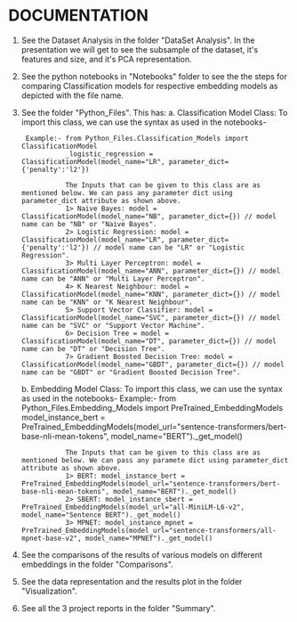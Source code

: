 # DOCUMENTATION

1. See the Dataset Analysis in the folder "DataSet Analysis". In the presentation we will get to see the subsample of the dataset, it's features and size, and it's PCA representation.

2. See the python notebooks in "Notebooks" folder to see the the steps for comparing Classification models for respective embedding models as depicted with the file name.

3. See the folder "Python_Files". This has:
    a. Classification Model Class: To import this class, we can use the syntax as used in the notebooks-
    
        Example:- from Python_Files.Classification_Models import ClassificationModel
                  _logistic_regression = ClassificationModel(model_name="LR", parameter_dict={'penalty':'l2'})
                  
                  The Inputs that can be given to this class are as mentioned below. We can pass any parameter dict using parameter_dict attribute as shown above.
                  1> Naive Bayes: model = ClassificationModel(model_name="NB", parameter_dict={}) // model name can be "NB" or "Naive Bayes".
                  2> Logistic Regression: model = ClassificationModel(model_name="LR", parameter_dict={'penalty':'l2'}) // model name can be "LR" or "Logistic Regression".
                  3> Multi Layer Perceptron: model = ClassificationModel(model_name="ANN", parameter_dict={}) // model name can be "ANN" or "Multi Layer Perceptron".
                  4> K Nearest Neighbour: model = ClassificationModel(model_name="KNN", parameter_dict={}) // model name can be "KNN" or "K Nearest Neighbour".
                  5> Support Vector Classifier: model = ClassificationModel(model_name="SVC", parameter_dict={}) // model name can be "SVC" or "Support Vector Machine".
                  6> Decision Tree = model = ClassificationModel(model_name="DT", parameter_dict={}) // model name can be "DT" or "Decision Tree".
                  7> Gradient Boosted Decision Tree: model = ClassificationModel(model_name="GBDT", parameter_dict={}) // model name can be "GBDT" or "Gradient Boosted Decision Tree".
                  
                  
    b. Embedding Model Class: To import this class, we can use the syntax as used in the notebooks-
        Example:- from Python_Files.Embedding_Models import PreTrained_EmbeddingModels
                  model_instance_bert = PreTrained_EmbeddingModels(model_url="sentence-transformers/bert-base-nli-mean-tokens", model_name="BERT")._get_model()
                  
                  The Inputs that can be given to this class are as mentioned below. We can pass any paramete dict using parameter_dict attribute as shown above.
                  1> BERT: model_instance_bert = PreTrained_EmbeddingModels(model_url="sentence-transformers/bert-base-nli-mean-tokens", model_name="BERT")._get_model()
                  2> SBERT: model_instance_sbert = PreTrained_EmbeddingModels(model_url="all-MiniLM-L6-v2", model_name="Sentence BERT")._get_model()
                  3> MPNET: model_instance_mpnet = PreTrained_EmbeddingModels(model_url="sentence-transformers/all-mpnet-base-v2", model_name="MPNET")._get_model()
                  
4. See the comparisons of the results of various models on different embeddings in the folder "Comparisons".

5. See the data representation and the results plot in the folder "Visualization".

6. See all the 3 project reports in the folder "Summary".
                  
                  
